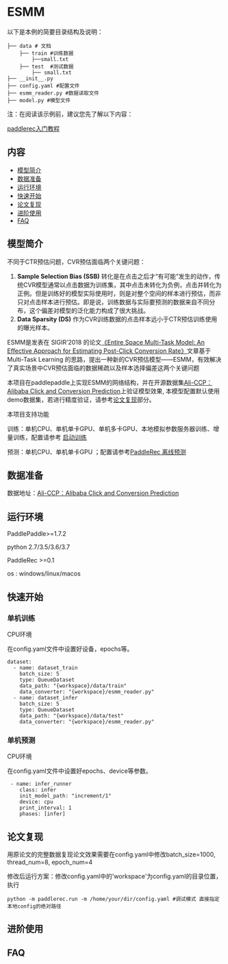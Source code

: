 # ESMM

以下是本例的简要目录结构及说明： 

```
├── data # 文档
	├── train #训练数据
		├──small.txt
	├── test  #测试数据
		├── small.txt
├── __init__.py 
├── config.yaml #配置文件
├── esmm_reader.py #数据读取文件
├── model.py #模型文件
```

注：在阅读该示例前，建议您先了解以下内容：

[paddlerec入门教程](https://github.com/PaddlePaddle/PaddleRec/blob/master/README.md)

## 内容

- [模型简介](https://github.com/PaddlePaddle/PaddleRec/tree/master/models/multitask/esmm#模型简介)
- [数据准备](https://github.com/PaddlePaddle/PaddleRec/tree/master/models/multitask/esmm#数据准备)
- [运行环境](https://github.com/PaddlePaddle/PaddleRec/tree/master/models/multitask/esmm#运行环境)
- [快速开始](https://github.com/PaddlePaddle/PaddleRec/tree/master/models/multitask/esmm#快速开始)
- [论文复现](https://github.com/PaddlePaddle/PaddleRec/tree/master/models/multitask/esmm#论文复现)
- [进阶使用](https://github.com/PaddlePaddle/PaddleRec/tree/master/models/multitask/esmm#进阶使用)
- [FAQ](https://github.com/PaddlePaddle/PaddleRec/tree/master/models/multitask/esmm#FAQ)

## 模型简介

不同于CTR预估问题，CVR预估面临两个关键问题：

1. **Sample Selection Bias (SSB)** 转化是在点击之后才“有可能”发生的动作，传统CVR模型通常以点击数据为训练集，其中点击未转化为负例，点击并转化为正例。但是训练好的模型实际使用时，则是对整个空间的样本进行预估，而非只对点击样本进行预估。即是说，训练数据与实际要预测的数据来自不同分布，这个偏差对模型的泛化能力构成了很大挑战。
2. **Data Sparsity (DS)** 作为CVR训练数据的点击样本远小于CTR预估训练使用的曝光样本。

ESMM是发表在 SIGIR’2018 的论文[《Entire Space Multi-Task Model: An Eﬀective Approach for Estimating Post-Click Conversion Rate》](  https://arxiv.org/abs/1804.07931  )文章基于 Multi-Task Learning 的思路，提出一种新的CVR预估模型——ESMM，有效解决了真实场景中CVR预估面临的数据稀疏以及样本选择偏差这两个关键问题

本项目在paddlepaddle上实现ESMM的网络结构，并在开源数据集[Ali-CCP：Alibaba Click and Conversion Prediction](  https://tianchi.aliyun.com/datalab/dataSet.html?dataId=408  )上验证模型效果, 本模型配置默认使用demo数据集，若进行精度验证，请参考[论文复现](https://github.com/PaddlePaddle/PaddleRec/tree/master/models/multitask/esmm#论文复现)部分。

本项目支持功能

训练：单机CPU、单机单卡GPU、单机多卡GPU、本地模拟参数服务器训练、增量训练，配置请参考 [启动训练](https://github.com/PaddlePaddle/PaddleRec/blob/master/doc/train.md)

预测：单机CPU、单机单卡GPU ；配置请参考[PaddleRec 离线预测](https://github.com/PaddlePaddle/PaddleRec/blob/master/doc/predict.md)

## 数据准备

数据地址：[Ali-CCP：Alibaba Click and Conversion Prediction](  https://tianchi.aliyun.com/datalab/dataSet.html?dataId=408  )

## 运行环境

PaddlePaddle>=1.7.2

python 2.7/3.5/3.6/3.7

PaddleRec >=0.1

os : windows/linux/macos

## 快速开始

### 单机训练

CPU环境

在config.yaml文件中设置好设备，epochs等。

```
dataset:
  - name: dataset_train
    batch_size: 5
    type: QueueDataset
    data_path: "{workspace}/data/train"
    data_converter: "{workspace}/esmm_reader.py"
  - name: dataset_infer
    batch_size: 5
    type: QueueDataset
    data_path: "{workspace}/data/test"
    data_converter: "{workspace}/esmm_reader.py"
```

### 单机预测

CPU环境

在config.yaml文件中设置好epochs、device等参数。

```
 - name: infer_runner
    class: infer
    init_model_path: "increment/1"
    device: cpu
    print_interval: 1
    phases: [infer]
```


## 论文复现

用原论文的完整数据复现论文效果需要在config.yaml中修改batch_size=1000, thread_num=8, epoch_num=4


修改后运行方案：修改config.yaml中的'workspace'为config.yaml的目录位置，执行

```
python -m paddlerec.run -m /home/your/dir/config.yaml #调试模式 直接指定本地config的绝对路径
```

## 进阶使用

## FAQ
